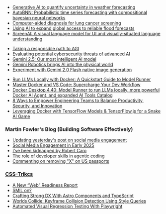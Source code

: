 <!-- GOOGLE-AI-BLOG:START -->
- [Generative AI to quantify uncertainty in weather forecasting](http://blog.research.google/2024/03/generative-ai-to-quantify-uncertainty.html)
- [AutoBNN: Probabilistic time series forecasting with compositional bayesian neural networks](http://blog.research.google/2024/03/autobnn-probabilistic-time-series.html)
- [Computer-aided diagnosis for lung cancer screening](http://blog.research.google/2024/03/computer-aided-diagnosis-for-lung.html)
- [Using AI to expand global access to reliable flood forecasts](http://blog.research.google/2024/03/using-ai-to-expand-global-access-to.html)
- [ScreenAI: A visual language model for UI and visually-situated language understanding](http://blog.research.google/2024/03/screenai-visual-language-model-for-ui.html)
<!-- GOOGLE-AI-BLOG:END -->



<!-- GOOGLE-DEEPMIND-BLOG:START -->
- [Taking a responsible path to AGI](https://deepmind.google/discover/blog/taking-a-responsible-path-to-agi/)
- [Evaluating potential cybersecurity threats of advanced AI](https://deepmind.google/discover/blog/evaluating-potential-cybersecurity-threats-of-advanced-ai/)
- [Gemini 2.5: Our most intelligent AI model](https://deepmind.google/discover/blog/gemini-2-5-our-most-intelligent-ai-model/)
- [Gemini Robotics brings AI into the physical world](https://deepmind.google/discover/blog/gemini-robotics-brings-ai-into-the-physical-world/)
- [Experiment with Gemini 2.0 Flash native image generation](https://deepmind.google/discover/blog/experiment-with-gemini-20-flash-native-image-generation/)
<!-- GOOGLE-DEEPMIND-BLOG:END -->



<!-- REDDIT-ML:START -->

<!-- REDDIT-ML:END -->



<!-- NEO4J-YOUTUBE:START -->

<!-- NEO4J-YOUTUBE:END -->



<!-- MEMGRAPH-TWITTER:START -->

<!-- MEMGRAPH-TWITTER:END -->



<!-- DOCKER-BLOG:START -->
- [Run LLMs Locally with Docker: A Quickstart Guide to Model Runner](https://www.docker.com/blog/run-llms-locally/)
- [Master Docker and VS Code: Supercharge Your Dev Workflow](https://www.docker.com/blog/master-docker-vs-code-supercharge-your-dev-workflow/)
- [Docker Desktop 4.40: Model Runner to run LLMs locally, more powerful Docker AI Agent, and expanded AI Tools Catalog](https://www.docker.com/blog/docker-desktop-4-40/)
- [8 Ways to Empower Engineering Teams to Balance Productivity, Security, and Innovation](https://www.docker.com/blog/empower-engineering-teams-to-balance-productivity-security-innovation/)
- [Leveraging Docker with TensorFlow Models &amp; TensorFlow.js for a Snake AI Game](https://www.docker.com/blog/leveraging-docker-with-tensorflow/)
<!-- DOCKER-BLOG:END -->



<!-- KUBERNETES-BLOG:START -->

<!-- KUBERNETES-BLOG:END -->

### Martin Fowler's Blog (**Building Software Effectively**)

<!-- MARTIN-FOWLER-BLOG:START -->
- [Updating yesterday&#39;s post on social media engagement](https://martinfowler.com/articles/2025-social-traffic.html)
- [Social Media Engagement in Early 2025](https://martinfowler.com/articles/2025-social-traffic.html)
- [I&#39;ve been kidnapped by Robert Caro](https://martinfowler.com/articles/2025-caro.html)
- [The role of developer skills in agentic coding](https://martinfowler.com/articles/exploring-gen-ai.html#memo-13)
- [Commenting on removing &quot;X&quot; on US passports](https://martinfowler.com/articles/2025-passport-x.html)
<!-- MARTIN-FOWLER-BLOG:END -->

### [CSS-Trikcs](https://css-tricks.com/)

<!-- CSS-TRIKCS:START -->
- [A New “Web” Readiness Report](https://css-tricks.com/a-new-web-readiness-report/)
- [SMIL on?](https://css-tricks.com/smil-on/)
- [Crafting Strong DX With Astro Components and TypeScript](https://css-tricks.com/crafting-strong-dx-with-astro-components-and-typescript/)
- [Worlds Collide: Keyframe Collision Detection Using Style Queries](https://css-tricks.com/worlds-collide-keyframe-collision-detection-using-style-queries/)
- [Automated Visual Regression Testing With Playwright](https://css-tricks.com/automated-visual-regression-testing-with-playwright/)
<!-- CSS-TRIKCS:END -->
